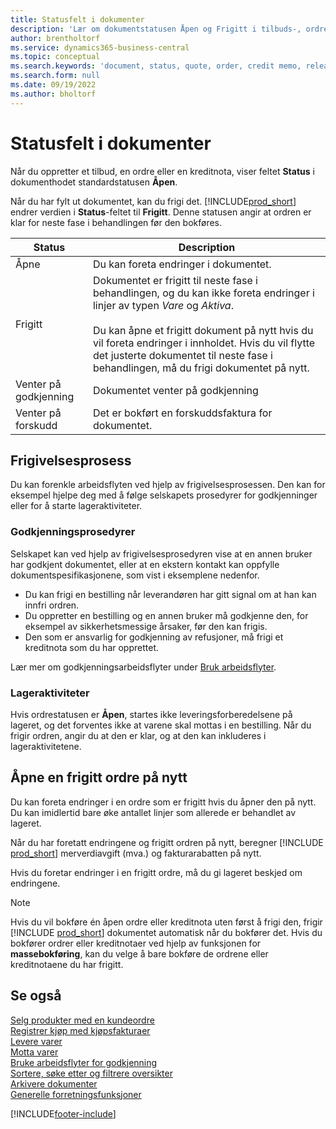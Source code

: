 ```yaml
---
title: Statusfelt i dokumenter
description: 'Lær om dokumentstatusen Åpen og Frigitt i tilbuds-, ordre- eller kreditnotadokumenter.'
author: brentholtorf
ms.service: dynamics365-business-central
ms.topic: conceptual
ms.search.keywords: 'document, status, quote, order, credit memo, released, open, pending approval, pending prepayment,'
ms.search.form: null
ms.date: 09/19/2022
ms.author: bholtorf
---
```

# Statusfelt i dokumenter

Når du oppretter et tilbud, en ordre eller en kreditnota, viser feltet **Status** i dokumenthodet standardstatusen **Åpen**.

Når du har fylt ut dokumentet, kan du frigi det. [!INCLUDE[prod_short](includes/prod_short.md)] endrer verdien i **Status**-feltet til **Frigitt**. Denne statusen angir at ordren er klar for neste fase i behandlingen før den bokføres.

| Status | Description |
| ------ | ----------- |
| Åpne   | Du kan foreta endringer i dokumentet. |
| Frigitt | Dokumentet er frigitt til neste fase i behandlingen, og du kan ikke foreta endringer i linjer av typen *Vare* og *Aktiva*.<br /><br />Du kan åpne et frigitt dokument på nytt hvis du vil foreta endringer i innholdet. Hvis du vil flytte det justerte dokumentet til neste fase i behandlingen, må du frigi dokumentet på nytt. |
| Venter på godkjenning   | Dokumentet venter på godkjenning |
| Venter på forskudd | Det er bokført en forskuddsfaktura for dokumentet. |

## Frigivelsesprosess

Du kan forenkle arbeidsflyten ved hjelp av frigivelsesprosessen. Den kan for eksempel hjelpe deg med å følge selskapets prosedyrer for godkjenninger eller for å starte lageraktiviteter.

### Godkjenningsprosedyrer

Selskapet kan ved hjelp av frigivelsesprosedyren vise at en annen bruker har godkjent dokumentet, eller at en ekstern kontakt kan oppfylle dokumentspesifikasjonene, som vist i eksemplene nedenfor.

* Du kan frigi en bestilling når leverandøren har gitt signal om at han kan innfri ordren.
* Du oppretter en bestilling og en annen bruker må godkjenne den, for eksempel av sikkerhetsmessige årsaker, før den kan frigis.
* Den som er ansvarlig for godkjenning av refusjoner, må frigi et kreditnota som du har opprettet.

Lær mer om godkjenningsarbeidsflyter under [Bruk arbeidsflyter](across-use-workflows.md).

### Lageraktiviteter

Hvis ordrestatusen er **Åpen**, startes ikke leveringsforberedelsene på lageret, og det forventes ikke at varene skal mottas i en bestilling. Når du frigir ordren, angir du at den er klar, og at den kan inkluderes i lageraktivitetene.

## Åpne en frigitt ordre på nytt

Du kan foreta endringer i en ordre som er frigitt hvis du åpner den på nytt. Du kan imidlertid bare øke antallet linjer som allerede er behandlet av lageret.

Når du har foretatt endringene og frigitt ordren på nytt, beregner [!INCLUDE [prod_short](includes/prod_short.md)] merverdiavgift (mva.) og fakturarabatten på nytt.

Hvis du foretar endringer i en frigitt ordre, må du gi lageret beskjed om endringene.

> [!NOTE]
> Hvis du vil bokføre én åpen ordre eller kreditnota uten først å frigi den, frigir [!INCLUDE [prod_short](includes/prod_short.md)] dokumentet automatisk når du bokfører det. Hvis du bokfører ordrer eller kreditnotaer ved hjelp av funksjonen for **massebokføring**, kan du velge å bare bokføre de ordrene eller kreditnotaene du har frigitt.

## Se også

[Selg produkter med en kundeordre](sales-how-sell-products.md)  
[Registrer kjøp med kjøpsfakturaer](purchasing-how-record-purchases.md)  
[Levere varer](warehouse-how-ship-items.md)  
[Motta varer](warehouse-how-receive-items.md)  
[Bruke arbeidsflyter for godkjenning](across-how-use-approval-workflows.md)  
[Sortere, søke etter og filtrere oversikter](ui-enter-criteria-filters.md)  
[Arkivere dokumenter](across-how-to-archive-documents.md)  
[Generelle forretningsfunksjoner](ui-across-business-areas.md)  

[!INCLUDE[footer-include](includes/footer-banner.md)]
